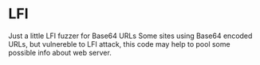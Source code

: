# LFI
Just a little LFI fuzzer for Base64 URLs
Some sites using Base64 encoded URLs, but vulnereble to LFI attack, 
this code may help to pool some possible info about web server.
